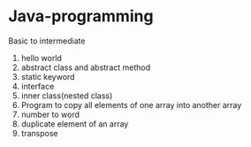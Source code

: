 # Java-programming
Basic to intermediate
1. hello world
2. abstract class and abstract method
3. static keyword
4. interface
5. inner class(nested class)
6. Program to copy all elements of one array into another array
7. number to word
8. duplicate element of an array
9. transpose
